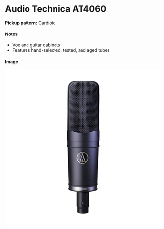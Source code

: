 # Audio Technica AT4060

**Pickup pattern:** Cardioid

#### Notes
- Vox and guitar cabinets
- Features hand-selected, tested, and aged tubes

#### Image
![](../images/audio%20technica%20at4060_01.png)